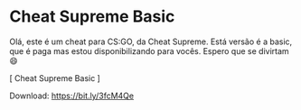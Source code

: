 # Cheat Supreme Basic


Olá, este é um cheat para CS:GO, da Cheat Supreme. Está versão é a basic, que é paga mas estou disponibilizando para vocês. Espero que se divirtam 😄

[ Cheat Supreme Basic ]


Download: https://bit.ly/3fcM4Qe
